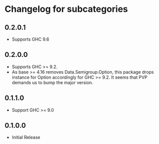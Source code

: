 # Changelog for subcategories

## 0.2.0.1

* Supports GHC 9.6

## 0.2.0.0

* Supports GHC >= 9.2.
* As base >= 4.16 removes Data.Semigroup.Option, this package
  drops instance for Option accordingly for GHC >= 9.2.
  It seems that PVP demands us to bump the major version.

## 0.1.1.0

* Support GHC >= 9.0

## 0.1.0.0

* Initial Release
